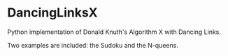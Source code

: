 DancingLinksX
=============

Python implementation of Donald Knuth's Algorithm X with Dancing Links.

Two examples are included: the Sudoku and the N-queens.